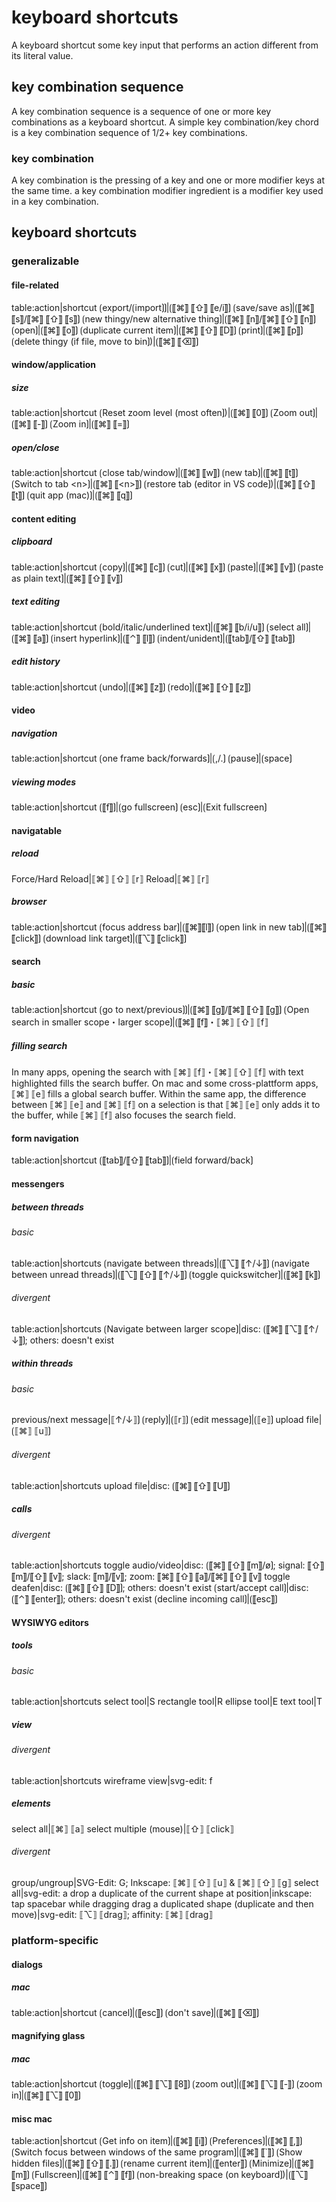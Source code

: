 # keyboard shortcuts

A keyboard shortcut some key input that performs an action different from its literal value.

## key combination sequence

A key combination sequence is a sequence of one or more key combinations as a keyboard shortcut.
A simple key combination/key chord is a key combination sequence of 1/2+ key combinations.

### key combination

A key combination is the pressing of a key and one or more modifier keys at the same time.
a key combination modifier ingredient is a modifier key used in a key combination.

## keyboard shortcuts

### generalizable

#### file-related

table:action|shortcut
⟮export/⟮import⟯⟯|⟮⟦⌘⟧ ⟦⇧⟧ ⟦e/i⟧⟯
⟮save/save as⟯|⟮⟦⌘⟧ ⟦s⟧/⟦⌘⟧ ⟦⇧⟧ ⟦s⟧⟯
⟮new thingy/new alternative thing⟯|⟮⟦⌘⟧ ⟦n⟧/⟦⌘⟧ ⟦⇧⟧ ⟦n⟧⟯
⟮open⟯|⟮⟦⌘⟧ ⟦o⟧⟯
⟮duplicate current item⟯|⟮⟦⌘⟧ ⟦⇧⟧ ⟦D⟧⟯
⟮print⟯|⟮⟦⌘⟧ ⟦p⟧⟯
⟮delete thingy (if file, move to bin⟯)|⟮⟦⌘⟧ ⟦⌫⟧⟯

#### window/application

##### size

table:action|shortcut
⟮Reset zoom level (most often⟯)|⟮⟦⌘⟧ ⟦0⟧⟯
⟮Zoom out⟯|⟮⟦⌘⟧ ⟦-⟧⟯
⟮Zoom in⟯|⟮⟦⌘⟧ ⟦=⟧⟯

##### open/close

table:action|shortcut
⟮close tab/window⟯|⟮⟦⌘⟧ ⟦w⟧⟯
⟮new tab⟯|⟮⟦⌘⟧ ⟦t⟧⟯
⟮Switch to tab &lt;n&gt;⟯|⟮⟦⌘⟧ ⟦&lt;n&gt;⟧⟯
⟮restore tab (editor in VS code⟯)|⟮⟦⌘⟧ ⟦⇧⟧ ⟦t⟧⟯
⟮quit app (mac)⟯|⟮⟦⌘⟧ ⟦q⟧⟯

#### content editing 

##### clipboard

table:action|shortcut
⟮copy⟯|⟮⟦⌘⟧ ⟦c⟧⟯
⟮cut⟯|⟮⟦⌘⟧ ⟦x⟧⟯
⟮paste⟯|⟮⟦⌘⟧ ⟦v⟧⟯
⟮paste as plain text⟯|⟮⟦⌘⟧ ⟦⇧⟧ ⟦v⟧⟯

##### text editing

table:action|shortcut
⟮bold/italic/underlined text⟯|⟮⟦⌘⟧ ⟦b/i/u⟧⟯
⟮select all⟯|⟮⟦⌘⟧ ⟦a⟧⟯
⟮insert hyperlink⟯|⟮⟦⌃⟧ ⟦l⟧⟯
⟮indent/unident⟯|⟮⟦tab⟧/⟦⇧⟧ ⟦tab⟧⟯

##### edit history

table:action|shortcut
⟮undo⟯|⟮⟦⌘⟧ ⟦z⟧⟯
⟮redo⟯|⟮⟦⌘⟧ ⟦⇧⟧ ⟦z⟧⟯

#### video

##### navigation

table:action|shortcut
⟮one frame back/forwards⟯|⟮,/.⟯
⟮pause⟯|⟮space⟯

##### viewing modes

table:action|shortcut
⟮⟦f⟧⟯|⟮go fullscreen⟯
⟮esc⟯|⟮Exit fullscreen⟯

#### navigatable

##### reload

Force/Hard Reload|⟦⌘⟧ ⟦⇧⟧ ⟦r⟧
Reload|⟦⌘⟧ ⟦r⟧

##### browser 

table:action|shortcut
⟮focus address bar⟯|⟮⟦⌘⟧⟦l⟧⟯
⟮open link in new tab⟯|⟮⟦⌘⟧ ⟦click⟧⟯
⟮download link target⟯|⟮⟦⌥⟧ ⟦click⟧⟯

#### search 

##### basic

table:action|shortcut
⟮go to next/previous⟯⟯|⟮⟦⌘⟧ ⟦g⟧/⟦⌘⟧ ⟦⇧⟧ ⟦g⟧⟯
⟮Open search in smaller scope・larger scope⟯|⟮⟦⌘⟧ ⟦f⟧・⟦⌘⟧ ⟦⇧⟧ ⟦f⟧

##### filling search

In many apps, opening the search with ⟦⌘⟧ ⟦f⟧・⟦⌘⟧ ⟦⇧⟧ ⟦f⟧ with text highlighted fills the search buffer.
On mac and some cross-plattform apps, ⟦⌘⟧ ⟦e⟧ fills a global search buffer.
Within the same app, the difference between ⟦⌘⟧ ⟦e⟧ and ⟦⌘⟧ ⟦f⟧ on a selection is that ⟦⌘⟧ ⟦e⟧ only adds it to the buffer, while ⟦⌘⟧ ⟦f⟧ also focuses the search field.

#### form navigation

table:action|shortcut
⟮⟦tab⟧/⟦⇧⟧ ⟦tab⟧⟯|⟮field forward/back⟯

#### messengers

##### between threads

###### basic

table:action|shortcuts
⟮navigate between threads⟯|⟮⟦⌥⟧ ⟦↑/↓⟧⟯
⟮navigate between unread threads⟯|⟮⟦⌥⟧ ⟦⇧⟧ ⟦↑/↓⟧⟯
⟮toggle quickswitcher⟯|⟮⟦⌘⟧ ⟦k⟧⟯

###### divergent

table:action|shortcuts
⟮Navigate between larger scope⟯|disc: ⟮⟦⌘⟧ ⟦⌥⟧ ⟦↑/↓⟧⟯; others: doesn't exist

##### within threads

###### basic

previous/next message|⟦↑/↓⟧⟯
⟮reply⟯|⟮⟦r⟧⟯
⟮edit message⟯|⟮⟦e⟧⟯
upload file|⟮⟦⌘⟧ ⟦u⟧⟯

###### divergent

table:action|shortcuts
upload file|disc: ⟮⟦⌘⟧ ⟦⇧⟧ ⟦U⟧⟯

##### calls

###### divergent

table:action|shortcuts
toggle audio/video|disc: ⟮⟦⌘⟧ ⟦⇧⟧ ⟦m⟧/ø⟯; signal: ⟦⇧⟧ ⟦m⟧/⟦⇧⟧ ⟦v⟧; slack: ⟦m⟧/⟦v⟧; zoom: ⟦⌘⟧ ⟦⇧⟧ ⟦a⟧/⟦⌘⟧ ⟦⇧⟧ ⟦v⟧
toggle deafen|disc: ⟮⟦⌘⟧ ⟦⇧⟧ ⟦D⟧⟯; others: doesn't exist
⟮start/accept call⟯|disc: ⟮⟦⌃⟧ ⟦enter⟧⟯; others: doesn't exist
⟮decline incoming call⟯|⟮⟦esc⟧⟯

#### WYSIWYG editors

##### tools

###### basic

table:action|shortcuts
select tool|S
rectangle tool|R
ellipse tool|E
text tool|T

##### view

###### divergent

table:action|shortcuts
wireframe view|svg-edit: f

##### elements

select all|⟦⌘⟧ ⟦a⟧
select multiple (mouse)|⟦⇧⟧ ⟦click⟧

###### divergent

group/ungroup|SVG-Edit: G; Inkscape: ⟦⌘⟧ ⟦⇧⟧ ⟦u⟧ & ⟦⌘⟧ ⟦⇧⟧ ⟦g⟧
select all|svg-edit: a
drop a duplicate of the current shape at position|inkscape: tap spacebar while dragging
drag a duplicated shape (duplicate and then move)|svg-edit: ⟦⌥⟧ ⟦drag⟧; affinity: ⟦⌘⟧ ⟦drag⟧

### platform-specific

#### dialogs

##### mac

table:action|shortcut
⟮cancel⟯|⟮⟦esc⟧⟯
⟮don't save⟯|⟮⟦⌘⟧ ⟦⌫⟧⟯

#### magnifying glass

##### mac

table:action|shortcut
⟮toggle⟯|⟮⟦⌘⟧ ⟦⌥⟧ ⟦8⟧⟯
⟮zoom out⟯|⟮⟦⌘⟧ ⟦⌥⟧ ⟦-⟧⟯
⟮zoom in⟯|⟮⟦⌘⟧ ⟦⌥⟧ ⟦0⟧⟯

#### misc mac

table:action|shortcut
⟮Get info on item⟯|⟮⟦⌘⟧ ⟦i⟧⟯
⟮Preferences⟯|⟮⟦⌘⟧ ⟦,⟧⟯
⟮Switch focus between windows of the same program⟯|⟮⟦⌘⟧ ⟦`⟧⟯
⟮Show hidden files⟯|⟮⟦⌘⟧ ⟦⇧⟧ ⟦.⟧⟯
⟮rename current item⟯|⟮⟦enter⟧⟯
⟮Minimize⟯|⟮⟦⌘⟧ ⟦m⟧⟯
⟮Fullscreen⟯|⟮⟦⌘⟧ ⟦⌃⟧ ⟦f⟧⟯
⟮non-breaking space (on keyboard⟯)|⟮⟦⌥⟧ ⟦space⟧⟯












